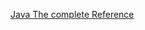 [Java The complete Reference](https://www.amazon.in/JAVA-COMPLETE-REFERENCE-Herbert-Schildt/dp/9355323719/ref=sr_1_3?crid=3BNY3K4LBUK6I&keywords=java+the+complete+reference&qid=1698336921&sprefix=Java+the+com%2Caps%2C238&sr=8-3)